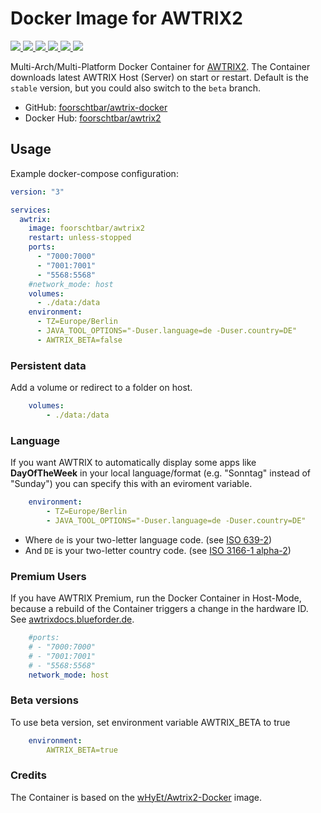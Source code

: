 # Docker Image for AWTRIX2

[
  ![](https://img.shields.io/docker/v/foorschtbar/awtrix2?style=plastic&sort=date)
  ![](https://img.shields.io/docker/pulls/foorschtbar/awtrix2?style=plastic)
  ![](https://img.shields.io/docker/stars/foorschtbar/awtrix2?style=plastic)
  ![](https://img.shields.io/docker/image-size/foorschtbar/awtrix2?style=plastic)
  ![](https://img.shields.io/github/workflow/status/foorschtbar/awtrix2-docker/CI%20Workflow?style=plastic)
](https://hub.docker.com/repository/docker/foorschtbar/awtrix2)
[
  ![](https://img.shields.io/github/last-commit/foorschtbar/awtrix2-docker?style=plastic)
](https://github.com/foorschtbar/awtrix2-docker)

Multi-Arch/Multi-Platform Docker Container for [AWTRIX2](https://blueforcer.de/2019/01/04/awtrix-2-0/). The Container downloads latest AWTRIX Host (Server) on start or restart. Default is the `stable` version, but you could also switch to the `beta` branch.

* GitHub: [foorschtbar/awtrix-docker](https://github.com/foorschtbar/awtrix-docker)
* Docker Hub: [foorschtbar/awtrix2](https://hub.docker.com/r/foorschtbar/awtrix2)

## Usage

Example docker-compose configuration:

```yml
version: "3"

services:
  awtrix:
    image: foorschtbar/awtrix2
    restart: unless-stopped
    ports:
      - "7000:7000"
      - "7001:7001"
      - "5568:5568"
    #network_mode: host
    volumes:
      - ./data:/data
    environment:
      - TZ=Europe/Berlin
      - JAVA_TOOL_OPTIONS="-Duser.language=de -Duser.country=DE"
      - AWTRIX_BETA=false
```

### Persistent data
Add a volume or redirect to a folder on host.

```yml
    volumes:
        - ./data:/data
```

### Language

If you want AWTRIX to automatically display some apps like **DayOfTheWeek** in your local language/format (e.g. "Sonntag" instead of "Sunday") you can specify this with an eviroment variable.

```yml
    environment:
        - TZ=Europe/Berlin
        - JAVA_TOOL_OPTIONS="-Duser.language=de -Duser.country=DE"
```

* Where `de` is your two-letter language code. (see [ISO 639-2](https://en.wikipedia.org/wiki/List_of_ISO_639-1_codes))  
* And `DE` is your two-letter country code. (see [ISO 3166-1 alpha-2](https://en.wikipedia.org/wiki/ISO_3166-1_alpha-2))

### Premium Users

If you have AWTRIX Premium, run the Docker Container in Host-Mode, because a rebuild of the Container triggers a change in the hardware ID. See [awtrixdocs.blueforder.de](https://awtrixdocs.blueforcer.de/#/de-de/premium?id=fehlerbehebung).

```yml
    #ports:
    # - "7000:7000"
    # - "7001:7001"
    # - "5568:5568"
    network_mode: host
```

### Beta versions

To use beta version, set environment variable AWTRIX_BETA to true

```yml
    environment:
        AWTRIX_BETA=true
```

### Credits

The Container is based on the [wHyEt/Awtrix2-Docker](https://github.com/wHyEt/Awtrix2-Docker) image.